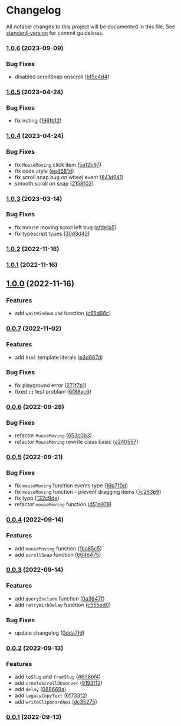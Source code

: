 # Changelog

All notable changes to this project will be documented in this file. See [standard-version](https://github.com/conventional-changelog/standard-version) for commit guidelines.

### [1.0.6](https://github.com/achareh-co/achar/compare/v1.0.5...v1.0.6) (2023-09-09)


### Bug Fixes

* disabled scrollSnap onscroll ([bf5c4d4](https://github.com/achareh-co/achar/commit/bf5c4d4a1d6ff0f34b4938e685cec1a984abffa5))

### [1.0.5](https://github.com/achareh-co/achar/compare/v1.0.4...v1.0.5) (2023-04-24)


### Bug Fixes

* fix noting ([196fb12](https://github.com/achareh-co/achar/commit/196fb120e9e650e80fab047e26392a852c2dfba7))

### [1.0.4](https://github.com/achareh-co/achar/compare/v1.0.3...v1.0.4) (2023-04-24)


### Bug Fixes

* fix `MouseMoving` click item ([5a12b97](https://github.com/achareh-co/achar/commit/5a12b9793c452af534944959cb37ffef991f2438))
* fix code style ([ee4681d](https://github.com/achareh-co/achar/commit/ee4681d10358b79548b748668d694a4c2b97bcd8))
* fix scroll snap bug on wheel event ([841d941](https://github.com/achareh-co/achar/commit/841d9418a0c8adc67a4908cc33da4a91a0eb493a))
* smooth scroll on snap ([2158f02](https://github.com/achareh-co/achar/commit/2158f02c100af754c492873aaaabaf9ee8f374ef))

### [1.0.3](https://github.com/achareh-co/achar/compare/v1.0.2...v1.0.3) (2023-03-14)


### Bug Fixes

* fix mouse moving scroll left bug ([afde1a5](https://github.com/achareh-co/achar/commit/afde1a5e8ac9af1ab0c2351cd2797ee3f6efa91b))
* fix typescript types ([30d3d42](https://github.com/achareh-co/achar/commit/30d3d422143cf7f1efe6861502a33ad1409f3a84))

### [1.0.2](https://github.com/achareh-co/achar/compare/v1.0.1...v1.0.2) (2022-11-16)

### [1.0.1](https://github.com/achareh-co/achar/compare/v1.0.0...v1.0.1) (2022-11-16)

## [1.0.0](https://github.com/achareh-co/achar/compare/v0.0.7...v1.0.0) (2022-11-16)


### Features

* add `waitWindowLoad` function ([c65d66c](https://github.com/achareh-co/achar/commit/c65d66c24b9c46c4c57acdf6507b5601f7246bd7))

### [0.0.7](https://github.com/achareh-co/achar/compare/v0.0.6...v0.0.7) (2022-11-02)


### Features

* add `html` template literals ([e3d867d](https://github.com/achareh-co/achar/commit/e3d867d117f130f79843993c1551910c165f8e2e))


### Bug Fixes

* fix playground error ([271f7b1](https://github.com/achareh-co/achar/commit/271f7b1cb4acb5460f778c61de999e870d32ab79))
* fixed `ci` test problam ([6f88ac6](https://github.com/achareh-co/achar/commit/6f88ac6067f8a09e34b3512f9607d7cbffc21b28))

### [0.0.6](https://github.com/achareh-co/achar/compare/v0.0.5...v0.0.6) (2022-09-28)


### Bug Fixes

* refactor `MouseMoving` ([653c0b3](https://github.com/achareh-co/achar/commit/653c0b307c82e9e8e1c20aeea8f6b15f7234951c))
* refactor `MouseMoving` rewrite class basic ([a240557](https://github.com/achareh-co/achar/commit/a2405577347902af94f2b7f3f486c0dfedfd7db1))

### [0.0.5](https://github.com/achareh-co/achar/compare/v0.0.4...v0.0.5) (2022-09-21)


### Bug Fixes

* fix  `mouseMoving` function events type ([16b710d](https://github.com/achareh-co/achar/commit/16b710dd6f4dbb1b0db79105eef356e0f6b085ac))
* fix `mouseMoving` function - prevent dragging items ([7c263b9](https://github.com/achareh-co/achar/commit/7c263b9b015b1294ae701bbca7a403988101e3e0))
* fix typo ([132c9de](https://github.com/achareh-co/achar/commit/132c9de1b0d9812b9476442aa2f65fff80ec29d4))
* refactor `mouseMoving` function ([d51a978](https://github.com/achareh-co/achar/commit/d51a978ff3d86997e7af6a1361d25456ba0ce48c))

### [0.0.4](https://github.com/achareh-co/achar/compare/v0.0.3...v0.0.4) (2022-09-14)


### Features

* add `mouseMoving` function ([1ba85c5](https://github.com/achareh-co/achar/commit/1ba85c56e42b21932292d88b463033211a9883f8))
* add `scrollSnap` function ([6646475](https://github.com/achareh-co/achar/commit/6646475361bda4f36ad2e074f53ff788d76d51b6))

### [0.0.3](https://github.com/achareh-co/achar/compare/v0.0.2...v0.0.3) (2022-09-14)


### Features

* add `queryInclude` function ([0a3647f](https://github.com/achareh-co/achar/commit/0a3647fea3cb28a8041fa0c80cd9e598e1226274))
* add `retryWithDelay` function ([c555ed0](https://github.com/achareh-co/achar/commit/c555ed0d34430d478528e28e27afeff16acc5fcf))


### Bug Fixes

* update changelog ([0dda7fd](https://github.com/achareh-co/achar/commit/0dda7fd94dbe6ca6d1ff9522cd1d90759f152256))

### [0.0.2](https://github.com/achareh-co/achar/releases/tag/v0.0.2) (2022-09-13)


### Features

* add `toSlug` and `fromSlug` ([4638bf4](https://github.com/achareh-co/achar/commit/4638bf4b5d9b40b155e199ad125dd2a36437da9d))
* add `createScrollObserver` ([9193f12](https://github.com/achareh-co/achar/commit/9193f12e99c5e69289635e2ca0a8c03b4aa2578d))
* add `delay` ([088669a](https://github.com/achareh-co/achar/commit/088669a352090db3a8ba7255ec3c4b35dabc6f9f))
* add `legacyCopyText` ([6f733f2](https://github.com/achareh-co/achar/commit/6f733f29b3e45399a061eb1177878f65a4a78905))
* add `writeClipboardApi` ([dc35275](https://github.com/achareh-co/achar/commit/dc352751f234479f935411b31c790146737473dc))


### [0.0.1](https://github.com/achareh-co/achar/releases/tag/v0.0.1) (2022-09-13)
